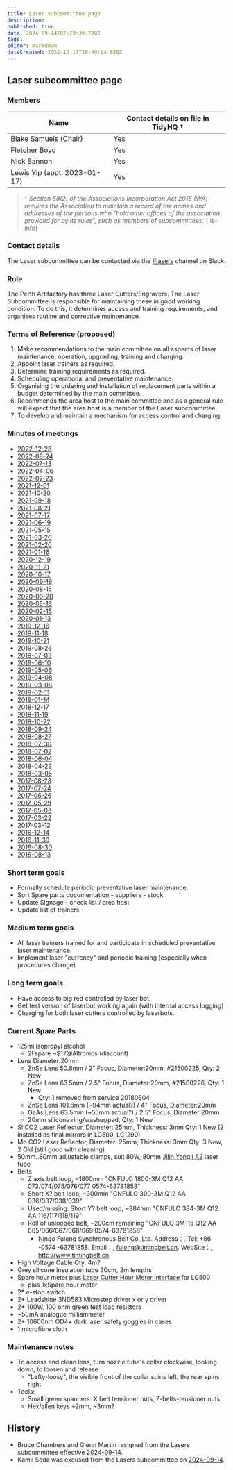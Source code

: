 ```yaml
---
title: Laser subcommittee page
description: 
published: true
date: 2024-09-14T07:29:39.720Z
tags: 
editor: markdown
dateCreated: 2022-10-17T16:49:14.656Z
---
```


## Laser subcommittee page

### Members

| Name                              | Contact details on file in TidyHQ † |
| --------------------------------- | ----------------------------------- |
| Blake Samuels (Chair)             | Yes                                 |
| Fletcher Boyd                     | Yes                                 |
| Nick Bannon                       | Yes                                 |
| Lewis Yip (appt. 2023-01-17)      | Yes                                 |

> † *Section 58(2) of the Associations Incorporation Act 2015 (WA) requires the Association to maintain a record of the names and addresses of the persons who "hold other offices of the association provided for by its rules", such as members of subcommittees.*
{.is-info}

### Contact details

The Laser subcommittee can be contacted via the [#lasers](https://perthartifactory.slack.com/archives/CB9S94S2E) channel on Slack.

### Role

The Perth Artifactory has three Laser Cutters/Engravers. The Laser Subcommittee is responsible for maintaining these in good working condition. To do this, it determines access and training requirements, and organises routine and corrective maintenance.

### Terms of Reference (proposed)

1.  Make recommendations to the main committee on all aspects of laser maintenance, operation, upgrading, training and charging.
2.  Appoint laser trainers as required.
3.  Determine training requirements as required.
4.  Scheduling operational and preventative maintenance.
5.  Organising the ordering and installation of replacement parts within a budget determined by the main committee.
6.  Recommends the area host to the main committee and as a general rule will expect that the area host is a member of the Laser subcommittee.
7.  To develop and maintain a mechanism for access control and charging.

### Minutes of meetings

* [2022-12-28](/minutes/Subcommittees/Lasers/2022-12-28)
* [2022-08-24](/minutes/Subcommittees/Lasers/2022-08-24)
* [2022-07-13](/minutes/Subcommittees/Lasers/2022-07-13)
* [2022-04-06](/minutes/Subcommittees/Lasers/2022-04-06)
* [2022-02-23](/minutes/Subcommittees/Lasers/2022-02-23)
* [2021-12-01](/minutes/Subcommittees/Lasers/2021-12-01)
* [2021-10-20](/minutes/Subcommittees/Lasers/2021-10-20)
* [2021-09-18](/minutes/Subcommittees/Lasers/2021-09-18)
* [2021-08-21](/minutes/Subcommittees/Lasers/2021-08-21)
* [2021-07-17](/minutes/Subcommittees/Lasers/2021-07-17)
* [2021-06-19](/minutes/Subcommittees/Lasers/2021-06-19)
* [2021-05-15](/minutes/Subcommittees/Lasers/2021-05-15)
* [2021-03-20](/minutes/Subcommittees/Lasers/2021-03-20)
* [2021-02-20](/minutes/Subcommittees/Lasers/2021-02-20)
* [2021-01-16](/minutes/Subcommittees/Lasers/2021-01-16)
* [2020-12-19](/minutes/Subcommittees/Lasers/2020-12-19)
* [2020-11-21](/minutes/Subcommittees/Lasers/2020-11-21)
* [2020-10-17](/minutes/Subcommittees/Lasers/2020-10-17)
* [2020-09-19](/minutes/Subcommittees/Lasers/2020-09-19)
* [2020-08-15](/minutes/Subcommittees/Lasers/2020-08-15)
* [2020-06-20](/minutes/Subcommittees/Lasers/2020-06-20)
* [2020-05-16](/minutes/Subcommittees/Lasers/2020-05-16)
* [2020-02-15](/minutes/Subcommittees/Lasers/2020-02-15)
* [2020-01-13](/minutes/Subcommittees/Lasers/2020-01-13)
* [2019-12-16](/minutes/Subcommittees/Lasers/2019-12-16)
* [2019-11-18](/minutes/Subcommittees/Lasers/2019-11-18)
* [2019-10-21](/minutes/Subcommittees/Lasers/2019-10-21)
* [2019-08-26](/minutes/Subcommittees/Lasers/2019-08-26)
* [2019-07-03](/minutes/Subcommittees/Lasers/2019-07-03)
* [2019-06-10](/minutes/Subcommittees/Lasers/2019-06-10)
* [2019-05-06](/minutes/Subcommittees/Lasers/2019-05-06)
* [2019-04-08](/minutes/Subcommittees/Lasers/2019-04-08)
* [2019-03-08](/minutes/Subcommittees/Lasers/2019-03-08)
* [2019-02-11](/minutes/Subcommittees/Lasers/2019-02-11)
* [2019-01-14](/minutes/Subcommittees/Lasers/2019-01-14)
* [2018-12-17](/minutes/Subcommittees/Lasers/2018-12-17)
* [2018-11-19](/minutes/Subcommittees/Lasers/2018-11-19)
* [2018-10-22](/minutes/Subcommittees/Lasers/2018-10-22)
* [2018-09-24](/minutes/Subcommittees/Lasers/2018-09-24)
* [2018-08-27](/minutes/Subcommittees/Lasers/2018-08-27)
* [2018-07-30](/minutes/Subcommittees/Lasers/2018-07-30)
* [2018-07-02](/minutes/Subcommittees/Lasers/2018-07-02)
* [2018-06-04](/minutes/Subcommittees/Lasers/2018-06-04)
* [2018-04-23](/minutes/Subcommittees/Lasers/2018-04-23)
* [2018-03-05](/minutes/Subcommittees/Lasers/2018-03-05)
* [2017-08-28](/minutes/Subcommittees/Lasers/2017-08-28)
* [2017-07-24](/minutes/Subcommittees/Lasers/2017-07-24)
* [2017-06-26](/minutes/Subcommittees/Lasers/2017-06-26)
* [2017-05-29](/minutes/Subcommittees/Lasers/2017-05-29)
* [2017-05-03](/minutes/Subcommittees/Lasers/2017-05-03)
* [2017-03-22](/minutes/Subcommittees/Lasers/2017-03-22)
* [2017-03-12](/minutes/Subcommittees/Lasers/2017-03-12)
* [2016-12-14](/minutes/Subcommittees/Lasers/2016-12-14)
* [2016-11-30](/minutes/Subcommittees/Lasers/2016-11-30)
* [2016-08-30](/minutes/Subcommittees/Lasers/2016-08-30)
* [2016-08-13](/minutes/Subcommittees/Lasers/2016-08-13)

### Short term goals

-   Formally schedule periodic preventative laser maintenance.
-   Sort Spare parts documentation - suppliers - stock
-   Update Signage - check list / area host
-   Update list of trainers

### Medium term goals

-   All laser trainers trained for and participate in scheduled preventative laser maintenance.
-   Implement laser "currency" and periodic training (especially when procedures change)

### Long term goals

-   Have access to big red controlled by laser bot.
-   Get test version of laserbot working again (with internal access logging)
-   Charging for both laser cutters controlled by laserbots.

### Current Spare Parts

-   125ml isopropyl alcohol
    -   2l spare \~\$17@Altronics (discount)
-   Lens Diameter:20mm
    -   ZnSe Lens 50.8mm / 2" Focus, Diameter:20mm, \#21500225, Qty: 2 New
    -   ZnSe Lens 63.5mm / 2.5" Focus, Diameter:20mm, \#21500226, Qty: 1 New
        -   Qty: 1 removed from service 20180604
    -   ZnSe Lens 101.6mm (\~94mm actual?) / 4" Focus, Diameter:20mm
    -   GaAs Lens 63.5mm (\~55mm actual?) / 2.5" Focus, Diameter:20mm
    -   20mm silicone ring/washer/pad, Qty: 1 New
-   Si CO2 Laser Reflector, Diameter: 25mm, Thickness: 3mm Qty: 1 New (2 installed as final mirrors in LG500, LC1290)
-   Mo CO2 Laser Reflector, Diameter: 25mm, Thickness: 3mm Qty: 3 New, 2 Old (still good with cleaning)
-   50mm..80mm adjustable clamps, suit 80W, 80mm [Jilin Yongli A2](http://www.yl-laser.com/en/index.php?s=/b/28.html) laser tube
-   Belts
    -   Z axis belt loop, \~1800mm "CNFULO 1800-3M Q12 AA 073/074/075/076/077 0574-63781858"
    -   Short X? belt loop, \~300mm "CNFULO 300-3M Q12 AA 036/037/038/039"
    -   Used/missing: Short Y? belt loop, \~384mm "CNFULO 384-3M Q12 AA 116/117/118/119"
    -   Roll of unlooped belt, \~200cm remaining "CNFULO 3M-15 Q12 AA 065/066/067/068/069 0574-63781858"
        -   Ningo Fulong Synchronous Belt Co.,Ltd. Address：. Tel: +86 -0574 -63781858. Email：, fulong@timingbelt.cn. WebSite：, <http://www.timingbelt.cn>
-   High Voltage Cable Qty: 4m?
-   Grey silicone insulation tube 30cm, 2m lengths
-   Spare hour meter plus [Laser Cutter Hour Meter Interface](/Projects/LaserHourMeter) for LG500
    -   plus 1xSpare hour meter
-   2\* e-stop switch
-   2\* Leadshine 3ND583 Microstep driver x or y driver
-   2\* 100W, 100 ohm green test load resistors
-   \~50mA analogue milliammeter
-   2\* 10600nm OD4+ dark laser safety goggles in cases
-   1 microfibre cloth

### Maintenance notes

-   To access and clean lens, turn nozzle tube's collar clockwise, looking down, to loosen and release
    -   "Lefty-loosy", the visible front of the collar spins left, the rear spins right
-   Tools:
    -   Small green spanners: X belt tensioner nuts, Z-belts-tensioner nuts
    -   Hex/allen keys \~2mm, \~3mm?

## History

* Bruce Chambers and Glenn Martin resigned from the Lasers subcommittee effective [2024-09-14](/minutes/Committee/2024-09-14).
* Kamil Seda was excused from the Lasers subcommittee on [2024-09-14](/minutes/Committee/2024-09-14).
